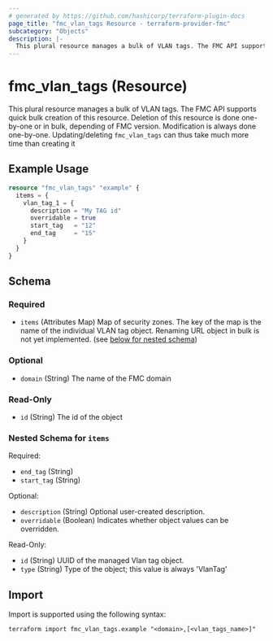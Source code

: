 ```yaml
---
# generated by https://github.com/hashicorp/terraform-plugin-docs
page_title: "fmc_vlan_tags Resource - terraform-provider-fmc"
subcategory: "Objects"
description: |-
  This plural resource manages a bulk of VLAN tags. The FMC API supports quick bulk creation of this resource. Deletion of this resource is done one-by-one or in bulk, depending of FMC version. Modification is always done one-by-one. Updating/deleting fmc_vlan_tags can thus take much more time than creating it
---
```


# fmc_vlan_tags (Resource)

This plural resource manages a bulk of VLAN tags. The FMC API supports quick bulk creation of this resource. Deletion of this resource is done one-by-one or in bulk, depending of FMC version. Modification is always done one-by-one. Updating/deleting `fmc_vlan_tags` can thus take much more time than creating it

## Example Usage

```terraform
resource "fmc_vlan_tags" "example" {
  items = {
    vlan_tag_1 = {
      description = "My TAG id"
      overridable = true
      start_tag   = "12"
      end_tag     = "15"
    }
  }
}
```

<!-- schema generated by tfplugindocs -->
## Schema

### Required

- `items` (Attributes Map) Map of security zones. The key of the map is the name of the individual VLAN tag object. Renaming URL object in bulk is not yet implemented. (see [below for nested schema](#nestedatt--items))

### Optional

- `domain` (String) The name of the FMC domain

### Read-Only

- `id` (String) The id of the object

<a id="nestedatt--items"></a>
### Nested Schema for `items`

Required:

- `end_tag` (String)
- `start_tag` (String)

Optional:

- `description` (String) Optional user-created description.
- `overridable` (Boolean) Indicates whether object values can be overridden.

Read-Only:

- `id` (String) UUID of the managed Vlan tag object.
- `type` (String) Type of the object; this value is always 'VlanTag'

## Import

Import is supported using the following syntax:

```shell
terraform import fmc_vlan_tags.example "<domain>,[<vlan_tags_name>]"
```
